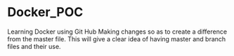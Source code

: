 # Docker_POC
Learning Docker using Git Hub
Making changes so as to create a difference from the master file.
This will give a clear idea of having master and branch files and their use.

